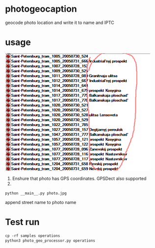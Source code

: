 # photogeocaption
geocode photo location and write it to name and IPTC

# usage

![alt text](https://github.com/trolleway/photogeocaption/blob/master/showcase.png?raw=true)

1. Enshure that photo has GPS coordinates. GPSDect also supported
2. 

```
python __main__.py photo.jpg
```
append street name to photo name



# Test run

```
cp -rf samples operations
python3 photo_geo_processor.py operations

```
